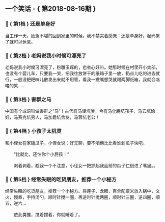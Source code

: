 ## 一个笑话 - { 第2018-08-16期 }
</hr>

### :jack_o_lantern: { 第1档 } 还是单身好
当工作一天，疲惫不堪的回到家里的时候，我不禁哭着感慨：还是单身好，起码累了就可以休息。


### :jack_o_lantern: { 第2档 } 老妈说我小时候可漂亮了
老妈说我小时候可漂亮了，粉雕玉琢的，也省心好带。她那时候在村里开小卖部，也没有个婴儿车，只要我一哭，把我往放饼干的纸箱子里一放，扔点儿吃的进去就行，一般没粑粑味儿散发出来就不用管，看我一撇嘴想哭就踢两脚纸箱，我就会咯咯的笑……


### :jack_o_lantern: { 第3档 } 害群之马
中国有个成语叫做害群之“马”！古代有马谡坑爹，今有马化腾坑孩子，马云坑媳妇，马赛克坑男人，马加爵坑舍友，马蓉坑老公！


### :jack_o_lantern: { 第4档 } 小孩子太机灵
和小侄女在家磕瓜子，小侄女说：好无聊，要不咱俩比比看谁剥瓜子快吧。<br/><br/>　　“比就比，还怕你个小屁孩！”<br/><br/>　　剥着剥着，趁我一个不注意，小侄女一把抓起我面前的瓜子仁倒进了嘴里。。


### :jack_o_lantern: { 第5档 } 经常失眠的吃货朋友，推荐一个小秘方
经常失眠的吃货朋友，推荐一个小秘方。将莲子、龙眼、百合配粟米放入锅中，文火，慢煮，手持汤勺，顺时针搅一圈，再逆时针搅两圈，顺时针三圈，逆四圈，顺五，逆六...<br/><br/>　　依此类推，搅着搅着，你就睡着了。

